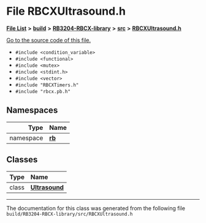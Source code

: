 
# File RBCXUltrasound.h


[**File List**](files.md) **>** [**build**](dir_4fef79e7177ba769987a8da36c892c5f.md) **>** [**RB3204-RBCX-library**](dir_6e2f6bf38ad600996f360c484704d30b.md) **>** [**src**](dir_2fb57cfb6554052417264f60890e0af6.md) **>** [**RBCXUltrasound.h**](_r_b_c_x_ultrasound_8h.md)

[Go to the source code of this file.](_r_b_c_x_ultrasound_8h_source.md)



* `#include <condition_variable>`
* `#include <functional>`
* `#include <mutex>`
* `#include <stdint.h>`
* `#include <vector>`
* `#include "RBCXTimers.h"`
* `#include "rbcx.pb.h"`









## Namespaces

| Type | Name |
| ---: | :--- |
| namespace | [**rb**](namespacerb.md) <br> |

## Classes

| Type | Name |
| ---: | :--- |
| class | [**Ultrasound**](classrb_1_1_ultrasound.md) <br> |














------------------------------
The documentation for this class was generated from the following file `build/RB3204-RBCX-library/src/RBCXUltrasound.h`